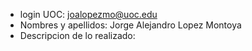 - login UOC: joalopezmo@uoc.edu
- Nombres y apellidos: Jorge Alejandro Lopez Montoya
- Descripcion de lo realizado:
